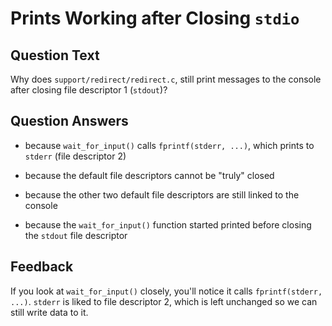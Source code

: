 # Prints Working after Closing `stdio`

## Question Text

Why does `support/redirect/redirect.c`, still print messages to the console after closing file descriptor 1 (`stdout`)?

## Question Answers

+ because `wait_for_input()` calls `fprintf(stderr, ...)`, which prints to `stderr` (file descriptor 2)

- because the default file descriptors cannot be "truly" closed

- because the other two default file descriptors are still linked to the console

- because the `wait_for_input()` function started printed before closing the `stdout` file descriptor

## Feedback

If you look at `wait_for_input()` closely, you'll notice it calls `fprintf(stderr, ...)`.
`stderr` is liked to file descriptor 2, which is left unchanged so we can still write data to it.
